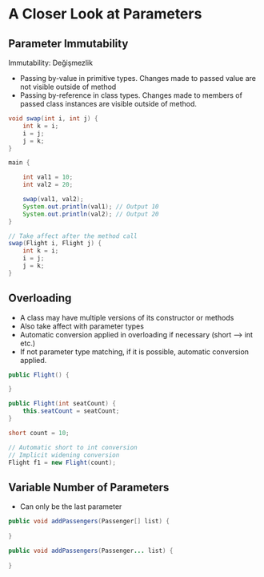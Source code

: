 # A Closer Look at Parameters

## Parameter Immutability
Immutability: Değişmezlik

* Passing by-value in primitive types. Changes made to passed value are not visible outside of method
* Passing by-reference in class types. Changes made to members of passed class instances are visible outside of method.
```Java
void swap(int i, int j) {
    int k = i;
    i = j;
    j = k;
}

main {

    int val1 = 10;
    int val2 = 20;

    swap(val1, val2);
    System.out.println(val1); // Output 10
    System.out.println(val2); // Output 20
}

// Take affect after the method call
swap(Flight i, Flight j) {
    int k = i;
    i = j;
    j = k;
}
```

## Overloading
* A class may have multiple versions of its constructor or methods
* Also take affect with parameter types
* Automatic conversion applied in overloading if necessary (short --> int etc.)
* If not parameter type matching, if it is possible, automatic conversion applied.

```Java
public Flight() {

}

public Flight(int seatCount) {
    this.seatCount = seatCount;
}

short count = 10;

// Automatic short to int conversion
// Implicit widening conversion
Flight f1 = new Flight(count);
```

## Variable Number of Parameters
* Can only be the last parameter

```Java
public void addPassengers(Passenger[] list) {
    
}

public void addPassengers(Passenger... list) {
    
}
```
